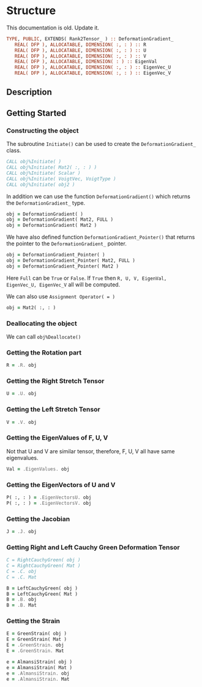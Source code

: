 # Structure

This documentation is old. Update it.

```fortran
TYPE, PUBLIC, EXTENDS( Rank2Tensor_ ) :: DeformationGradient_
   REAL( DFP ), ALLOCATABLE, DIMENSION( :, : ) :: R
   REAL( DFP ), ALLOCATABLE, DIMENSION( :, : ) :: U
   REAL( DFP ), ALLOCATABLE, DIMENSION( :, : ) :: V
   REAL( DFP ), ALLOCATABLE, DIMENSION( : ) :: EigenVal
   REAL( DFP ), ALLOCATABLE, DIMENSION( :, : ) :: EigenVec_U
   REAL( DFP ), ALLOCATABLE, DIMENSION( :, : ) :: EigenVec_V
```

## Description

## Getting Started

### Constructing the object

The subroutine `Initiate()` can be used to create the `DeformationGradient_` class.

```fortran
CALL obj%Initiate( )
CALL obj%Initiate( Mat2( :, : ) )
CALL obj%Initiate( Scalar )
CALL obj%Initiate( VoigtVec, VoigtType )
CALL obj%Initiate( obj2 )
```

In addition we can use the function `DeformationGradient()` which returns the `DeformationGradient_` type.

```fortran
obj = DeformationGradient( )
obj = DeformationGradient( Mat2, FULL )
obj = DeformationGradient( Mat2 )
```

We have also defined function `DeformationGradient_Pointer()` that returns the pointer to the `DeformationGradient_` pointer.

```fortran
obj = DeformationGradient_Pointer( )
obj = DeformationGradient_Pointer( Mat2, FULL )
obj = DeformationGradient_Pointer( Mat2 )
```

Here `Full` can be `True` or `False`. If `True` then `R, U, V, EigenVal, EigenVec_U, EigenVec_V` all will be computed.

We can also use `Assignment Operator( = )`

```fortran
obj = Mat2( :, : )
```

### Deallocating the object

We can call `obj%Deallocate()`

### Getting the Rotation part

```fortran
R = .R. obj
```

### Getting the Right Stretch Tensor

```fortran
U = .U. obj
```

### Getting the Left Stretch Tensor

```fortran
V = .V. obj
```

### Getting the EigenValues of F, U, V

Not that U and V are similar tensor, therefore, F, U, V all have same eigenvalues.

```fortran
Val = .EigenValues. obj
```

### Getting the EigenVectors of U and V

```fortran
P( :, : ) = .EigenVectorsU. obj
P( :, : ) = .EigenVectorsV. obj
```

### Getting the Jacobian

```fortran
J = .J. obj
```

### Getting Right and Left Cauchy Green Deformation Tensor

```fortran
C = RightCauchyGreen( obj )
C = RightCauchyGreen( Mat )
C = .C. obj
C = .C. Mat
```

```fortran
B = LeftCauchyGreen( obj )
B = LeftCauchyGreen( Mat )
B = .B. obj
B = .B. Mat
```

### Getting the Strain

```fortran
E = GreenStrain( obj )
E = GreenStrain( Mat )
E = .GreenStrain. obj
E = .GreenStrain. Mat
```

```fortran
e = AlmansiStrain( obj )
e = AlmansiStrain( Mat )
e = .AlmansiStrain. obj
e = .AlmansiStrain. Mat
```
